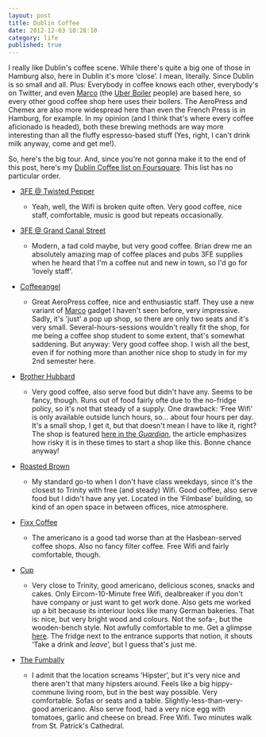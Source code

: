 ```yaml
---
layout: post
title: Dublin Coffee
date: 2012-12-03 10:28:10
category: life
published: true
---
```


I really like Dublin's coffee scene. While there's quite a big one of those in Hamburg also, here in Dublin it's more ‘close’. I mean, literally. Since Dublin is so small and all. Plus: Everybody in coffee knows each other, everybody's on Twitter, and even [Marco](http://marco.ie) (the [Uber Boiler](http://vimeo.com/7227943) people) are based here, so every other good coffee shop here uses their boilers. The AeroPress and Chemex are also more widespread here than even the French Press is in Hamburg, for example. In my opinion (and I think that's where every coffee aficionado is headed), both these brewing methods are way more interesting than all the fluffy espresso-based stuff (Yes, right, I can't drink milk anyway, come and get me!).

So, here's the big tour. And, since you're not gonna make it to the end of this post, here's my [Dublin Coffee list on Foursquare](https://foursquare.com/tschoof/list/dublin-coffee). This list has no particular order.

* [3FE @ Twisted Pepper](https://foursquare.com/v/third-floor-espresso-3fe/4b40fc16f964a520c7be25e3)
	* Yeah, well, the Wifi is broken quite often. Very good coffee, nice staff, comfortable, music is good but repeats occasionally.

* [3FE @ Grand Canal Street](https://foursquare.com/v/third-floor-espresso-3fe/4e4f9d76fa7626401eaba3d9)
	* Modern, a tad cold maybe, but very good coffee. Brian drew me an absolutely amazing map of coffee places and pubs 3FE supplies when he heard that I'm a coffee nut and new in town, so I'd go for ‘lovely staff’.

* [Coffeeangel](https://foursquare.com/v/coffee-angel/5087f96de4b02de3ef18b477)
	* Great AeroPress coffee, nice and enthusiastic staff. They use a new variant of [Marco](http://marco.ie/boilers.html) gadget I haven't seen before, very impressive. Sadly, it's 'just' a pop up shop, so there are only two seats and it's very small. Several-hours-sessions wouldn't really fit the shop, for me being a coffee shop student to some extent, that's somewhat saddening. But anyway: Very good coffee shop. I wish all the best, even if for nothing more than another nice shop to study in for my 2nd semester here.

* [Brother Hubbard](https://foursquare.com/v/brother-hubbard/4f633c67e4b075c711fe625d)
	* Very good coffee, also serve food but didn't have any. Seems to be fancy, though. Runs out of food fairly ofte due to the no-fridge policy, so it's not that steady of a supply. One drawback: ‘Free Wifi’ is only available outside lunch hours, so... about four hours per day. It's a small shop, I get it, but that doesn't mean I have to like it, right? The shop is featured [here in the *Guardian*](http://www.guardian.co.uk/world/2012/nov/30/ireland-businesses-downturn), the article emphasizes how risky it is in these times to start a shop like this. Bonne chance anyway!

* [Roasted Brown](https://foursquare.com/v/roasted-brown/4f200610e4b019c30573d770)
	* My standard go-to when I don't have class weekdays, since it's the closest to Trinity with free (and steady) Wifi. Good coffee, also serve food but I didn't have any yet. Located in the ‘Filmbase’ building, so kind of an open space in between offices, nice atmosphere.

* [Fixx Coffee](https://foursquare.com/v/fixx-coffeehouse/4c1b3487b4e62d7f9c03d993)
	* The americano is a good tad worse than at the Hasbean-served coffee shops. Also no fancy filter coffee. Free Wifi and fairly comfortable, though.

* [Cup](https://foursquare.com/v/cup/4f1825d6e4b0b4cc23ba17e6)
	* Very close to Trinity, good americano, delicious scones, snacks and cakes. Only Eircom-10-Minute free Wifi, dealbreaker if you don't have company or just want to get work done. Also gets me worked up a bit because its interiour looks like many German bakeries. That is: nice, but very bright wood and colours. Not the sofa-, but the wooden-bench style. Not awfully comfortable to me. Get a glimpse [here](http://laboratorioespresso.blogspot.ie/2012/09/a-pretty-uber-cup-cafe.html). The fridge next to the entrance supports that notion, it shouts ‘Take a drink and *leave*’, but I guess that's just me.

* [The Fumbally](https://foursquare.com/v/the-fumbally/4fda0049e4b040461ca28c55)
	* I admit that the location screams ‘Hipster’, but it's very nice and there aren't that many hipsters around. Feels like a big hippy-commune living room, but in the best way possible. Very comfortable. Sofas or seats and a table. Slightly-less-than-very-good americano. Also serve food, had a very nice egg with tomatoes, garlic and cheese on bread. Free Wifi. Two minutes walk from St. Patrick's Cathedral.